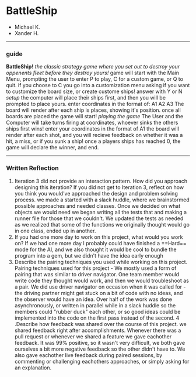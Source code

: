 # BattleShip
- Michael K.
- Xander H.
---
### guide
**BattleShip!** 
*the classic strategy game where you set out to destroy your oppenents fleet before they destroy yours!*
game will start with the Main Menu, prompting the user to enter P to play, C for a custom game, or Q to quit.
if you choose to C
you go into a customization menu asking if you want to customize the board size, or create custome ships!
answer with Y or N
*setup*
the computer will place their ships first, and then you will be prompted to place yours.
enter coordinates in the format of:
A1 A2 A3
The board will render after each ship is places, showing it's position.
once all boards are placed the game will start!
*playing the game*
The User and the Computer will take turns firing at coordinates, whoever sinks the others ships first wins!
enter your coordinates in the format of 
A1
the board will render after each shot, and you will recieve feedback on whether it was a hit, a miss, or if you sunk a ship!
once a players ships has reached 0, the game will declare the winner, and end.

---
### Written Reflection
1. Iteration 3 did not provide an interaction pattern. How did you approach designing this iteration? If you did not get to Iteration     3, reflect on how you think you would’ve approached the design and problem solving process.
    we made a started with a slack huddle, where we brainstormed possible approaches and needed classes. Once we decided on what objects we would need we began writing all the tests that and making a runner file for those that we couldn't. We updated the tests as needed as we realized that some of the functions we originally thought would go in one class, ended up in another.
2. If you had one more day to work on this project, what would you work on?
   If we had one more day I probably could have finished a ==Hard== mode for the AI, and we also thought it would be cool to bundle the program into a gem, but we didn't have the idea early enough
3. Describe the pairing techniques you used while working on this project.
  Pairing techniques used for this project -
  We mostly used a form of pairing that was similar to driver navigator. One team member would write code they thought would work, and     then we would troubleshoot as a pair.
  We did use driver navigator on occasion when it was called for - the driving partner might get stuck on a bit of code with no ideas,     and the observer would have an idea.
  Over half of the work was done asynchronously, or written in parallel while in a slack huddle so the members could "rubber duck" each     other, or so good ideas could be implemented into the code on the first pass instead of the second.
4 .Describe how feedback was shared over the course of this project.
   we shared feedback right after accomplishments. Whenever there was a pull request or whenever we shared a feature we gave eachother feedback. It was 99% positive, so it wasn't very difficult, we both gave ourselves a bit more negative feedback so the other didn't have to. We also gave eachother live feedback during paired sessions, by commenting or challenging eachothers approaches, or simply asking for an explanation.
